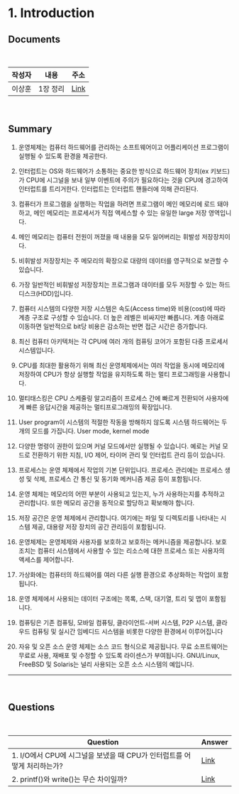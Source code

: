 #  1. Introduction

##  Documents

<br>

| 작성자 | 내용 | 주소 |
|:----:|:-----:|:-----:|
| 이상훈 | 1장 정리 | [Link]()|

<br>

##  Summary


1. 운영체제는 컴퓨터 하드웨어를 관리하는 소프트웨어이고 어플리케이션 프로그램이 실행될 수 있도록 환경을 제공한다.

2. 인터럽트는 OS와 하드웨어가 소통하는 중요한 방식으로 하드웨어 장치(ex 키보드)가 CPU에 시그널을 보내 일부 이벤트에 주의가 필요하다는 것을 CPU에 경고하여 인터럽트를 트리거한다. 인터럽트는 인터럽트 핸들러에 의해 관리된다.

3. 컴퓨터가 프로그램을 실행하는 작업을 하려면 프로그램이 메인 메모리에 로드 돼야하고,
메인 메모리는 프로세서가 직접 액세스할 수 있는 유일한 large 저장 영역입니다.

4. 메인 메모리는 컴퓨터 전원이 꺼졌을 때 내용을 모두 잃어버리는 휘발성 저장장치이다.

5. 비휘발성 저장장치는 주 메모리의 확장으로 대량의 데이터를 영구적으로 보관할 수 있습니다.

6. 가장 일반적인 비휘발성 저장장치는 프로그램과 데이터를 모두 저장할 수 있는 하드디스크(HDD)입니다.

7. 컴퓨터 시스템의 다양한 저장 시스템은 속도(Access time)와 비용(cost)에 따라 계층 구조로 구성할 수 있습니다.
더 높은 레벨은 비싸지만 빠릅니다. 계층 아래로 이동하면 일반적으로 bit당 비용은 감소하는 반면
접근 시간은 증가합니다.

8. 최신 컴퓨터 아키텍처는 각 CPU에 여러 개의 컴퓨팅 코어가 포함된 다중 프로세서 시스템입니다.

9. CPU를 최대한 활용하기 위해 최신 운영체제에서는 여러 작업을 동시에 메모리에 저장하여 CPU가 항상 실행할 작업을 유지하도록 하는 멀티 프로그래밍을 사용합니다.

10. 멀티태스킹은 CPU 스케줄링 알고리즘이 프로세스 간에 빠르게 전환되어 사용자에게 빠른 응답시간을 제공하는 멀티프로그래밍의 확장입니다.

11. User program이 시스템의 적절한 작동을 방해하지 않도록 시스템 하드웨어는 두개의 모드를 가집니다. User mode, kernel mode

12. 다양한 명령이 권한이 있으며 커널 모드에서만 실행될 수 있습니다. 예로는 커널 모드로 전환하기 위한 지침, I/O 제어, 타이머 관리 및 인터럽트 관리 등이 있습니다.

13. 프로세스는 운영 체제에서 작업의 기본 단위입니다. 프로세스 관리에는 프로세스 생성 및 삭제, 프로세스 간 통신 및 동기화 메커니즘 제공 등이 포함됩니다.

14. 운영 체제는 메모리의 어떤 부분이 사용되고 있는지, 누가 사용하는지를 추적하고 관리합니다.
또한 메모리 공간을 동적으로 할당하고 확보해야 합니다.

15. 저장 공간은 운영 체제에서 관리합니다. 여기에는 파일 및 디렉토리를 나타내는 시스템 제공, 대용량 저장 장치의 공간 관리등이 포함됩니다.

16. 운영체제는 운영체제와 사용자를 보호하고 보호하는 메커니즘을 제공합니다.
보호 조치는 컴퓨터 시스템에서 사용할 수 있는 리소스에 대한 프로세스 또는 사용자의 액세스를 제어합니다.

17. 가상화에는 컴퓨터의 하드웨어를 여러 다른 실행 환경으로 추상화하는 작업이 포함됩니다.

18. 운영 체제에서 사용되는 데이터 구조에는 목록, 스택, 대기열, 트리 및 맵이 포함됩니다.

19. 컴퓨팅은 기존 컴퓨팅, 모바일 컴퓨팅, 클라이언트-서버 시스템, P2P 시스템, 클라우드 컴퓨팅 및 실시간 임베디드 시스템을 비롯한 다양한 환경에서 이루어집니다

20. 자유 및 오픈 소스 운영 체제는 소스 코드 형식으로 제공됩니다. 무료 소프트웨어는 무료로 사용, 재배포 및 수정할 수 있도록 라이센스가 부여됩니다. GNU/Linux, FreeBSD 및 Solaris는 널리 사용되는 오픈 소스 시스템의 예입니다.

--------------------------------------
<br>

##  Questions


<br>

|Question|Answer|
|--------------|--------------|
|1. I/O에서  CPU에 시그널을 보냈을 때 CPU가 인터럽트를 어떻게 처리하는가?| [Link]()|
|2. printf()와 write()는 무슨 차이일까? | [Link]()|
